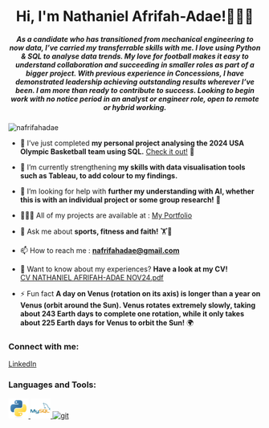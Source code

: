 <h1 align="center">Hi, I'm Nathaniel Afrifah-Adae!👨🏾‍💻</h1>
<h5 align="center">As a candidate who has transitioned from mechanical engineering to now data, I’ve carried my transferrable skills with me. I love using Python & SQL to analyse data trends. My love for football makes it easy to understand collaboration and succeeding in smaller roles as part of a bigger project. With previous experience in Concessions, I have demonstrated leadership achieving outstanding results wherever I’ve been. I am more than ready to contribute to success. 
Looking to begin work with no notice period in an analyst or engineer role, open to remote or hybrid working.</h5>

<p align="left"> <img src="https://komarev.com/ghpvc/?username=nafrifahadae&label=Profile%20views&color=0e75b6&style=flat" alt="nafrifahadae" /> </p>

- 🔧 I’ve just completed **my personal project analysing the 2024 USA Olympic Basketball team using SQL.** <a href="https://github.com/nafrifahadae/olympic-basketball">Check it out!</a> 🏀

- 🧠 I’m currently strengthening **my skills with data visualisation tools such as Tableau, to add colour to my findings.** 

- 🤝 I’m looking for help with **further my understanding with AI, whether this is with an individual project or some group research!** 🦾

- 👨🏾‍🔧 All of my projects are available at : <a href="https://nathaniel-afrifah-adae.netlify.app" target="_blank">My Portfolio</a>

- 💬 Ask me about **sports, fitness and faith!** 🏋️🙏

- 📫 How to reach me : **nafrifahadae@gmail.com**

- 📄 Want to know about my experiences? **Have a look at my CV!** <br> <a href="CV NATHANIEL AFRIFAH-ADAE NOV24.pdf">CV NATHANIEL AFRIFAH-ADAE NOV24.pdf</a>
  

- ⚡ Fun fact **A day on Venus (rotation on its axis) is longer than a year on Venus (orbit around the Sun). Venus rotates extremely slowly, taking about 243 Earth days to complete one rotation, while it only takes about 225 Earth days for Venus to orbit the Sun!** 🌍

<h3 align="left">Connect with me:</h3>
<p align="left">
  <a href="https://www.linkedin.com/in/nathaniel-afrifah-adae" target="_blank" title="Let's connect on LinkedIn">LinkedIn </a>
</p>

<h3 align="left">Languages and Tools:</h3>
<p align="left"> 
<a href="https://www.python.org" target="_blank" rel="noreferrer"> <img src="https://raw.githubusercontent.com/devicons/devicon/master/icons/python/python-original.svg" alt="python" width="40" height="40"/> </a> 
<a href="https://www.mysql.com/" target="_blank" rel="noreferrer"><img src="https://raw.githubusercontent.com/devicons/devicon/master/icons/mysql/mysql-original-wordmark.svg" alt="mysql" width="40" height="40"/> </a>
<a href="https://git-scm.com/" target="_blank" rel="noreferrer"> <img src="https://www.vectorlogo.zone/logos/git-scm/git-scm-icon.svg" alt="git" width="30" height="30"/></a></p>
